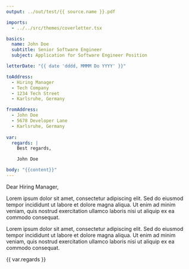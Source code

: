 ```yaml
---
output: ../out/test/{{ source.name }}.pdf

imports:
  - ../../src/themes/coverletter.tsx

basics:
  name: John Doe
  subtitle: Senior Software Engineer
  subject: Application for Software Engineer Position

letterDate: "{{ date 'dddd, MMMM Do YYYY' }}"

toAddress:
  - Hiring Manager
  - Tech Company
  - 1234 Tech Street
  - Karlsruhe, Germany

fromAddress:
  - John Doe
  - 5678 Developer Lane
  - Karlsruhe, Germany
  
var:
  regards: |
    Best regards,

    John Doe

body: "{{content}}"
---
```


Dear Hiring Manager,

Lorem ipsum dolor sit amet, consectetur adipiscing elit. Sed do eiusmod
tempor incididunt ut labore et dolore magna aliqua. Ut enim ad minim
veniam, quis nostrud exercitation ullamco laboris nisi ut aliquip ex
ea commodo consequat.

Lorem ipsum dolor sit amet, consectetur adipiscing elit. Sed do eiusmod
tempor incididunt ut labore et dolore magna aliqua. Ut enim ad minim
veniam, quis nostrud exercitation ullamco laboris nisi ut aliquip ex
ea commodo consequat.

{{ var.regards }}
